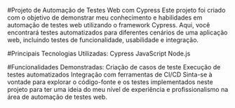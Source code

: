 #Projeto de Automação de Testes Web com Cypress
Este projeto foi criado com o objetivo de demonstrar meu conhecimento e habilidades em automação de testes web utilizando o framework Cypress. Aqui, você encontrará testes automatizados para diferentes cenários de uma aplicação web, incluindo testes de funcionalidade, usabilidade e integração.

#Principais Tecnologias Utilizadas:
Cypress
JavaScript
Node.js

#Funcionalidades Demonstradas:
Criação de casos de teste
Execução de testes automatizados
Integração com ferramentas de CI/CD
Sinta-se à vontade para explorar o código-fonte e os testes implementados neste projeto para ter uma ideia do meu nível de experiência e profissionalismo na área de automação de testes web.
